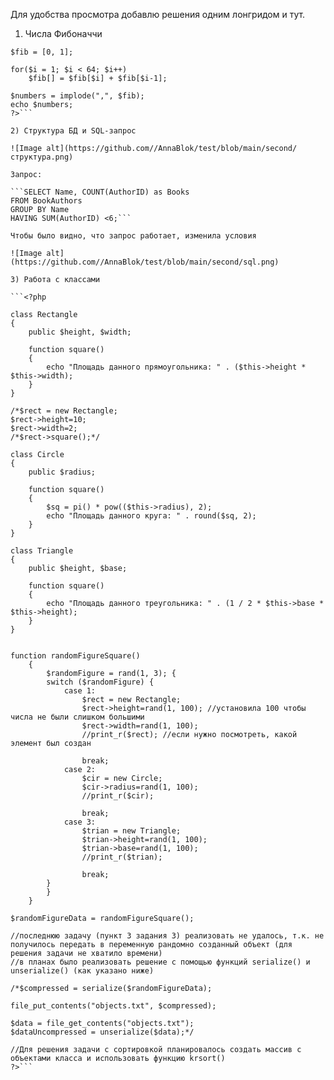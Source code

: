 Для удобства просмотра добавлю решения одним лонгридом и тут.

1) Числа Фибоначчи

```<?php
$fib = [0, 1];

for($i = 1; $i < 64; $i++)
    $fib[] = $fib[$i] + $fib[$i-1];
 
$numbers = implode(",", $fib);
echo $numbers;
?>```

2) Структура БД и SQL-запрос

![Image alt](https://github.com//AnnaBlok/test/blob/main/second/структура.png)

Запрос: 

```SELECT Name, COUNT(AuthorID) as Books
FROM BookAuthors
GROUP BY Name
HAVING SUM(AuthorID) <6;```

Чтобы было видно, что запрос работает, изменила условия

![Image alt](https://github.com//AnnaBlok/test/blob/main/second/sql.png)

3) Работа с классами

```<?php

class Rectangle
{
	public $height, $width;

	function square()
	{
		echo "Площадь данного прямоугольника: " . ($this->height * $this->width);
	}
}

/*$rect = new Rectangle;
$rect->height=10;
$rect->width=2;
/*$rect->square();*/

class Circle
{
	public $radius;

	function square()
	{
        $sq = pi() * pow(($this->radius), 2);
		echo "Площадь данного круга: " . round($sq, 2);
	}
}

class Triangle
{
	public $height, $base;

	function square()
	{
		echo "Площадь данного треугольника: " . (1 / 2 * $this->base * $this->height);
	}
}


function randomFigureSquare()
	{
		$randomFigure = rand(1, 3); {
		switch ($randomFigure) {
			case 1:
				$rect = new Rectangle;
				$rect->height=rand(1, 100); //установила 100 чтобы числа не были слишком большими
				$rect->width=rand(1, 100);
				//print_r($rect); //если нужно посмотреть, какой элемент был создан
				
				break;
			case 2:
				$cir = new Circle;
				$cir->radius=rand(1, 100);
				//print_r($cir);
				
				break;
			case 3:
				$trian = new Triangle;
				$trian->height=rand(1, 100);
				$trian->base=rand(1, 100);
				//print_r($trian);
				
				break;
		}
		}
	}

$randomFigureData = randomFigureSquare();

//последнюю задачу (пункт 3 задания 3) реализовать не удалось, т.к. не получилось передать в переменную рандомно созданный объект (для решения задачи не хватило времени)
//в планах было реализовать решение с помощью функций serialize() и unserialize() (как указано ниже)

/*$compressed = serialize($randomFigureData);

file_put_contents("objects.txt", $compressed);

$data = file_get_contents("objects.txt");
$dataUncompressed = unserialize($data);*/

//Для решения задачи с сортировкой планировалось создать массив с объектами класса и использовать функцию krsort() 
?>```
